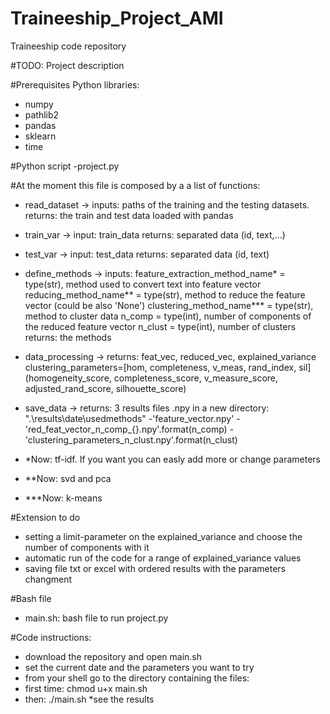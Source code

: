 # Traineeship_Project_AMI
Traineeship code repository

#TODO: Project description

#Prerequisites
Python libraries:
* numpy
* pathlib2
* pandas
* sklearn
* time

#Python script
-project.py

#At the moment this file is composed by a a list of functions:
* read_dataset -> inputs: paths of the training and the testing datasets. 
                 returns: the train and test data loaded with pandas 
* train_var -> input: train_data
              returns: separated data (id, text,...)
* test_var -> input: test_data
              returns: separated data (id, text) 
* define_methods -> inputs: feature_extraction_method_name* = type(str), method used to convert text into feature vector
                           reducing_method_name** = type(str), method to reduce the feature vector (could be also 'None')
                           clustering_method_name*** = type(str), method to cluster data
                           n_comp = type(int), number of components of the reduced feature vector
                           n_clust = type(int), number of clusters
                   returns: the methods
* data_processing -> returns: feat_vec, reduced_vec, explained_variance
                             clustering_parameters=[hom, completeness, v_meas, rand_index, sil]
                             (homogeneity_score, completeness_score, v_measure_score, adjusted_rand_score, silhouette_score)
* save_data -> returns: 3 results files .npy in a new directory: ".\results\date\usedmethods\"
                       -'feature_vector.npy'
                       -'red_feat_vector_n_comp_{}.npy'.format(n_comp)
                       -'clustering_parameters_n_clust.npy'.format(n_clust)

*   *Now: tf-idf. If you want you can easly add more or change parameters
*  **Now: svd and pca
*  ***Now: k-means

#Extension to do 
* setting a limit-parameter on the explained_variance and choose the number of components with it
* automatic run of the code for a range of explained_variance values
* saving file txt or excel with ordered results with the parameters changment

#Bash file
* main.sh: bash file to run project.py

#Code instructions:
* download the repository and open main.sh
* set the current date and the parameters you want to try
* from your shell go to the directory containing the files:
* first time: chmod u+x main.sh
* then: ./main.sh
*see the results 
